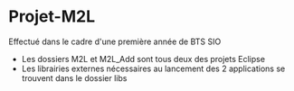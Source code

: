 # Projet-M2L
Effectué dans le cadre d'une première année de BTS SIO 

- Les dossiers M2L et M2L_Add sont tous deux des projets Eclipse
- Les librairies externes nécessaires au lancement des 2 applications se trouvent dans le dossier libs
